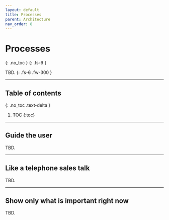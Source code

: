 ```yaml
---
layout: default
title: Processes
parent: Architecture
nav_order: 8
---
```


# Processes
{: .no_toc }
{: .fs-9 }

TBD.
{: .fs-6 .fw-300 }

---

## Table of contents
{: .no_toc .text-delta }

1. TOC
{:toc}

---

## Guide the user

TBD.

---

## Like a telephone sales talk

TBD.

---

## Show only what is important right now

TBD.

